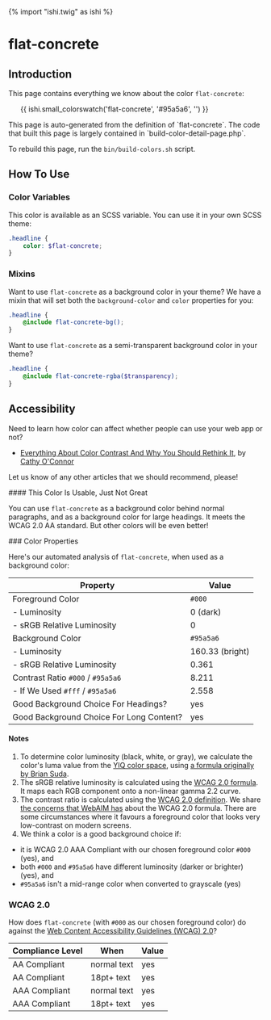 {% import "ishi.twig" as ishi %}
# flat-concrete

## Introduction

This page contains everything we know about the color `flat-concrete`:

<div class="grid">
    <div class="cell">
        <div class="swatch">
            <ul>
                {{ ishi.small_colorswatch('flat-concrete', '#95a5a6', '') }}
            </ul>
        </div>
    </div>
</div>

<div class="callout attention" markdown="1">
This page is auto-generated from the definition of `flat-concrete`. The code that built this page is largely contained in `build-color-detail-page.php`.

To rebuild this page, run the `bin/build-colors.sh` script.
</div>

## How To Use

### Color Variables

This color is available as an SCSS variable. You can use it in your own SCSS theme:

```scss
.headline {
    color: $flat-concrete;
}
```

### Mixins

Want to use `flat-concrete` as a background color in your theme? We have a mixin that will set both the `background-color` and `color` properties for you:

```scss
.headline {
    @include flat-concrete-bg();
}
```

Want to use `flat-concrete` as a semi-transparent background color in your theme?

```scss
.headline {
    @include flat-concrete-rgba($transparency);
}
```

## Accessibility

Need to learn how color can affect whether people can use your web app or not?

* [Everything About Color Contrast And Why You Should Rethink It](https://www.smashingmagazine.com/2014/10/color-contrast-tips-and-tools-for-accessibility/), by [Cathy O'Connor](http://www.twitter.com/cagocon)

Let us know of any other articles that we should recommend, please!
<div class="callout warning" markdown="1">
#### This Color Is Usable, Just Not Great

You can use `flat-concrete` as a background color behind normal paragraphs, and as a background color for large headings. It meets the WCAG 2.0 AA standard. But other colors will be even better!
</div>
### Color Properties

Here's our automated analysis of `flat-concrete`, when used as a background color:

Property | Value
---------|------
Foreground Color | `#000`
- Luminosity | 0 (dark)
- sRGB Relative Luminosity | 0
Background Color | `#95a5a6`
- Luminosity | 160.33 (bright)
- sRGB Relative Luminosity | 0.361
Contrast Ratio `#000` / `#95a5a6` | 8.211
- If We Used `#fff` / `#95a5a6` | 2.558
Good Background Choice For Headings? | yes
Good Background Choice For Long Content? | yes

#### Notes

1. To determine color luminosity (black, white, or gray), we calculate the color's luma value from the [YIQ color space](https://en.wikipedia.org/wiki/YIQ), using [a formula originally by Brian Suda](https://24ways.org/2010/calculating-color-contrast/).
1. The sRGB relative luminosity is calculated using the [WCAG 2.0 formula](https://www.w3.org/TR/WCAG20/#relativeluminancedef). It maps each RGB component onto a non-linear gamma 2.2 curve.
1. The contrast ratio is calculated using the [WCAG 2.0 definition](https://www.w3.org/TR/2008/REC-WCAG20-20081211/#contrast-ratiodef). We share [the concerns that WebAIM has](http://webaim.org/blog/wcag-2-1-feedback/) about the WCAG 2.0 formula. There are some circumstances where it favours a foreground color that looks very low-contrast on modern screens.
1. We think a color is a good background choice if:
  - it is WCAG 2.0 AAA Compliant with our chosen foreground color `#000` (yes), and
  - both `#000` and `#95a5a6` have different luminosity (darker or brighter) (yes), and
  - `#95a5a6` isn't a mid-range color when converted to grayscale (yes)

### WCAG 2.0

How does `flat-concrete` (with `#000` as our chosen foreground color) do against the [Web Content Accessibility Guidelines (WCAG) 2.0](https://www.w3.org/TR/WCAG20/)?

Compliance Level | When | Value
-----------------|------|------
AA Compliant | normal text | yes
AA Compliant | 18pt+ text | yes
AAA Compliant | normal text | yes
AAA Compliant | 18pt+ text | yes